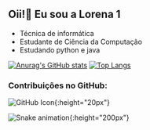 ## Oii!👋 Eu sou a Lorena 1

- Técnica de informática
- Estudante de Ciência da Computação
- Estudando python e java

[![Anurag's GitHub stats](https://github-readme-stats.vercel.app/api?username=LorenaMartins1&count_private=true&show_icons=true&theme=radical)](https://github.com/anuraghazra/github-readme-stats)
[![Top Langs](https://github-readme-stats.vercel.app/api/top-langs/?username=LorenaMartins1&langs_count=3&layout=compact&theme=radical)](https://github.com/anuraghazra/github-readme-stats)

### Contribuições no GitHub:

![GitHub Icon](https://github.githubassets.com/images/modules/logos_page/GitHub-Mark.png){:height="20px"}

![Snake animation](https://github.com/LorenaMartins1/LorenaMartins1/blob/output/github-contribution-grid-snake.svg){:height="200px"}
